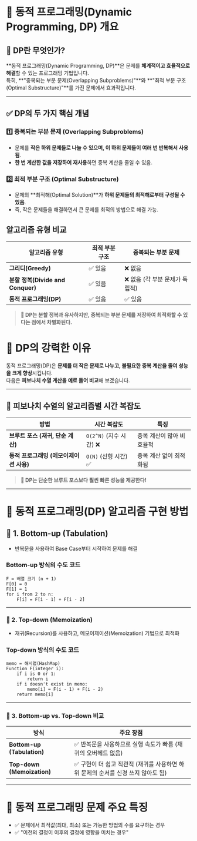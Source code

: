 # 📌 동적 프로그래밍(Dynamic Programming, DP) 개요

## 🔹 DP란 무엇인가?
**동적 프로그래밍(Dynamic Programming, DP)**은 문제를 **체계적이고 효율적으로 해결**할 수 있는 프로그래밍 기법입니다.  
특히, **"중복되는 부분 문제(Overlapping Subproblems)"**와 **"최적 부분 구조(Optimal Substructure)"**를 가진 문제에서 효과적입니다.

---

## ✅ DP의 두 가지 핵심 개념
### 1️⃣ **중복되는 부분 문제 (Overlapping Subproblems)**
- 문제를 **작은 하위 문제들로 나눌 수 있으며, 이 하위 문제들이 여러 번 반복해서 사용됨**.
- **한 번 계산한 값을 저장하여 재사용**하면 중복 계산을 줄일 수 있음.

### 2️⃣ **최적 부분 구조 (Optimal Substructure)**
- 문제의 **최적해(Optimal Solution)**가 **하위 문제들의 최적해로부터 구성될 수 있음**.
- 즉, 작은 문제들을 해결하면서 큰 문제를 최적의 방법으로 해결 가능.

## 알고리즘 유형 비교
| 알고리즘 유형 | 최적 부분 구조 | 중복되는 부분 문제 |
|-------------|------------|----------------|
| **그리디(Greedy)** | ✅ 있음 | ❌ 없음 |
| **분할 정복(Divide and Conquer)** | ✅ 있음 | ❌ 없음 (각 부분 문제가 독립적) |
| **동적 프로그래밍(DP)** | ✅ 있음 | ✅ 있음 |

> **📌 DP는 분할 정복과 유사하지만, 중복되는 부분 문제를 저장하여 최적화할 수 있다는 점에서 차별화된다.**

# 📌 DP의 강력한 이유

동적 프로그래밍(DP)은 **문제를 더 작은 문제로 나누고, 불필요한 중복 계산을 줄여 성능을 크게 향상**시킵니다.  
다음은 **피보나치 수열 계산을 예로 들어 비교**해 보겠습니다.

---

## 🔹 피보나치 수열의 알고리즘별 시간 복잡도

| 방법 | 시간 복잡도 | 특징 |
|-----|----------|------|
| **브루트 포스 (재귀, 단순 계산)** | `O(2^N)` (지수 시간) ❌ | 중복 계산이 많아 비효율적 |
| **동적 프로그래밍 (메모이제이션 사용)** | `O(N)` (선형 시간) ✅ | 중복 계산 없이 최적화됨 |

> **🚀 DP는 단순한 브루트 포스보다 훨씬 빠른 성능을 제공한다!**

---

# 🚀 동적 프로그래밍(DP) 알고리즘 구현 방법

## 📌 1. Bottom-up (Tabulation)
- 반복문을 사용하여 Base Case부터 시작하여 문제를 해결
### Bottom-up 방식의 수도 코드
```
F = 배열 크기 (n + 1)
F[0] = 0
F[1] = 1
for i from 2 to n:
    F[i] = F[i - 1] + F[i - 2]
```

---

### 📌 2. Top-down (Memoization)
- 재귀(Recursion)를 사용하고, 메모이제이션(Memoization) 기법으로 최적화
### Top-down 방식의 수도 코드
```
memo = 해시맵(HashMap)
Function F(integer i):
    if i is 0 or 1: 
        return i
    if i doesn't exist in memo:
        memo[i] = F(i - 1) + F(i - 2)
    return memo[i]
```

---

### 📌 3. Bottom-up vs. Top-down 비교
| 방식 | 주요 장점 |
|------|------------------------------------------|
| **Bottom-up (Tabulation)** | ✅ 반복문을 사용하므로 실행 속도가 빠름 (재귀의 오버헤드 없음) |
| **Top-down (Memoization)** | ✅ 구현이 더 쉽고 직관적 (재귀를 사용하면 하위 문제의 순서를 신경 쓰지 않아도 됨) |

---

# 📌 동적 프로그래밍 문제 주요 특징
- ✅ 문제에서 최적값(최대, 최소) 또는 가능한 방법의 수를 요구하는 경우
- ✅ "이전의 결정이 이후의 결정에 영향을 미치는 경우"